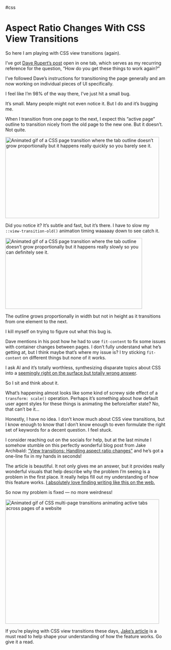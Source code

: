 #css

# Aspect Ratio Changes With CSS View Transitions

So here I am playing with CSS view transitions (again).

I’ve got [Dave Rupert’s post](https://daverupert.com/2023/05/getting-started-view-transitions/) open in one tab, which serves as my recurring reference for the question, “How do you get these things to work again?”

I’ve followed Dave’s instructions for transitioning the page generally and am now working on individual pieces of UI specifically.

I feel like I’m 98% of the way there, I’ve just hit a small bug.

It’s small. Many people might not even notice it. But I do and it’s bugging me.

When I transition from one page to the next, I expect this “active page” outline to transition nicely from the old page to the new one. But it doesn’t. Not quite.

<img src="https://cdn.jim-nielsen.com/blog/2025/view-transitions-bug.gif" width="480" height="254" alt="Animated gif of a CSS page transition where the tab outline doesn’t grow proportionally but it happens really quickly so you barely see it." />

Did you notice it? It’s subtle and fast, but it’s there. I have to slow my `::view-transition-old()` animation timing waaaaay down to see catch it. 

<img src="https://cdn.jim-nielsen.com/blog/2025/view-transitions-bug-slow.gif" width="427" height="222" alt="Animated gif of a CSS page transition where the tab outline doesn’t grow proportionally but it happens really slowly so you can definitely see it." />

The outline grows proportionally in width but not in height as it transitions from one element to the next.

I kill myself on trying to figure out what this bug is.

Dave mentions in his post how he had to use `fit-content` to fix some issues with container changes between pages. I don’t fully understand what he’s getting at, but I think maybe that’s where my issue is? I try sticking `fit-content` on different things but none of it works.

I ask AI and it’s totally worthless, synthesizing disparate topics about CSS into a [seemingly right on the surface but totally wrong answer](https://blog.jim-nielsen.com/2024/nothing-is-something/).

So I sit and think about it.

What’s happening almost looks like some kind of screwy side effect of a `transform: scale()` operation. Perhaps it’s something about how default user agent styles for these things is animating the before/after state? No, that can’t be it…

Honestly, I have no idea. I don’t know much about CSS view transitions, but I know enough to know that I don’t know enough to even formulate the right set of keywords for a decent question. I feel stuck.

I consider reaching out on the socials for help, but at the last minute I somehow stumble on this perfectly wonderful blog post from Jake Archibald: [“View transitions: Handling aspect ratio changes”](https://jakearchibald.com/2024/view-transitions-handling-aspect-ratio-changes/) and he’s got a one-line fix in my hands in seconds!

The article is beautiful. It not only gives me an answer, but it provides really wonderful visuals that help describe why the problem I’m seeing is a problem in the first place. It really helps fill out my understanding of how this feature works. [I absolutely love finding writing like this on the web.](https://blog.jim-nielsen.com/2025/missed-connections/)

So now my problem is fixed — no more weirdness!

<img src="https://cdn.jim-nielsen.com/blog/2025/view-transitions-bug-fixed.gif" width="480" height="389" alt="Animated gif of CSS multi-page transitions animating active tabs across pages of a website" />

If you’re playing with CSS view transitions these days, [Jake’s article](https://jakearchibald.com/2024/view-transitions-handling-aspect-ratio-changes/) is a must read to help shape your understanding of how the feature works. Go give it a read.
